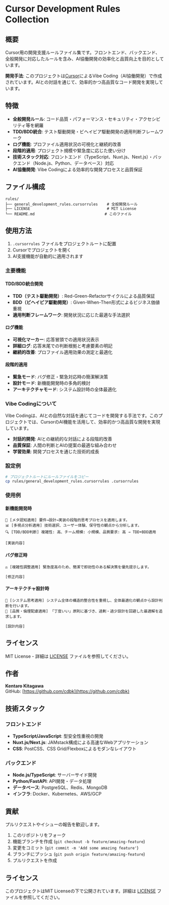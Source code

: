 # Cursor Development Rules Collection

## 概要

Cursor用の開発支援ルールファイル集です。フロントエンド、バックエンド、全般開発に対応したルールを含み、AI協働開発の効率化と品質向上を目的としています。

**開発手法**: このプロジェクトは[Cursor](https://cursor.sh/)によるVibe Coding（AI協働開発）で作成されています。AIとの対話を通じて、効率的かつ高品質なコード開発を実現しています。

## 特徴

- **全般開発ルール**: コード品質・パフォーマンス・セキュリティ・アクセシビリティ等を網羅
- **TDD/BDD統合**: テスト駆動開発・ビヘイビア駆動開発の適用判断フレームワーク
- **ログ機能**: プロファイル適用状況の可視化と継続的改善
- **段階的適用**: プロジェクト規模や緊急度に応じた使い分け
- **技術スタック対応**: フロントエンド（TypeScript、Nuxt.js、Next.js）・バックエンド（Node.js、Python、データベース）対応
- **AI協働開発**: Vibe Codingによる効率的な開発プロセスと品質保証

## ファイル構成

```
rules/
├── general_development_rules.cursorrules    # 全般開発ルール
├── LICENSE                                  # MIT License
└── README.md                               # このファイル
```

## 使用方法

1. `.cursorrules` ファイルをプロジェクトルートに配置
2. Cursorでプロジェクトを開く
3. AI支援機能が自動的に適用されます

### 主要機能

#### TDD/BDD統合開発
- **TDD（テスト駆動開発）**: Red-Green-Refactorサイクルによる品質保証
- **BDD（ビヘイビア駆動開発）**: Given-When-Then形式によるビジネス価値重視
- **適用判断フレームワーク**: 開発状況に応じた最適な手法選択

#### ログ機能
- **可視化マーカー**: 応答冒頭での適用状況表示
- **詳細ログ**: 応答末尾での判断根拠と考慮要素の明記
- **継続的改善**: プロファイル適用効果の測定と最適化

#### 段階的適用
- **緊急モード**: バグ修正・緊急対応時の簡潔解決策
- **設計モード**: 新機能開発時の多角的検討
- **アーキテクチャモード**: システム設計時の全体最適化

### Vibe Codingについて

Vibe Codingは、AIとの自然な対話を通じてコードを開発する手法です。このプロジェクトでは、CursorのAI機能を活用して、効率的かつ高品質な開発を実現しています。

- **対話的開発**: AIとの継続的な対話による段階的改善
- **品質保証**: 人間の判断とAIの提案の最適な組み合わせ
- **学習効果**: 開発プロセスを通じた技術的成長

### 設定例

```bash
# プロジェクトルートにルールファイルをコピー
cp rules/general_development_rules.cursorrules .cursorrules
```

### 使用例

#### 新機能開発時
```
🧠 [メタ認知適用] 要件→設計→実装の段階的思考プロセスを適用します。
📊 [多視点分析適用] 技術選択、ユーザー体験、保守性の観点から分析します。
🔍 [TDD/BDD判断] 複雑性: 高、チーム規模: 小規模、品質要求: 高 → TDD+BDD適用

[実装内容]
```

#### バグ修正時
```
⚖️ [複雑性調整適用] 緊急度高のため、簡潔で即効性のある解決策を優先提示します。

[修正内容]
```

#### アーキテクチャ設計時
```
🔄 [システム思考適用] システム全体の構造的整合性を重視し、全体最適化の観点から設計判断を行います。
💎 [品質・倫理配慮適用] 「丁度いい」原則に基づき、過剰・過少設計を回避した最適解を追求します。

[設計内容]
```

## ライセンス

MIT License - 詳細は [LICENSE](LICENSE) ファイルを参照してください。

## 作者

**Kentaro Kitagawa**  
GitHub: [https://github.com/cdbk](https://github.com/cdbk)

## 技術スタック

### フロントエンド
- **TypeScript/JavaScript**: 型安全性重視の開発
- **Nuxt.js/Next.js**: JAMstack構成による高速なWebアプリケーション
- **CSS**: PostCSS、CSS Grid/Flexboxによるモダンなレイアウト

### バックエンド
- **Node.js/TypeScript**: サーバーサイド開発
- **Python/FastAPI**: API開発・データ処理
- **データベース**: PostgreSQL、Redis、MongoDB
- **インフラ**: Docker、Kubernetes、AWS/GCP

## 貢献

プルリクエストやイシューの報告を歓迎します。

1. このリポジトリをフォーク
2. 機能ブランチを作成 (`git checkout -b feature/amazing-feature`)
3. 変更をコミット (`git commit -m 'Add some amazing feature'`)
4. ブランチにプッシュ (`git push origin feature/amazing-feature`)
5. プルリクエストを作成

## ライセンス

このプロジェクトはMIT Licenseの下で公開されています。詳細は [LICENSE](LICENSE) ファイルを参照してください。 